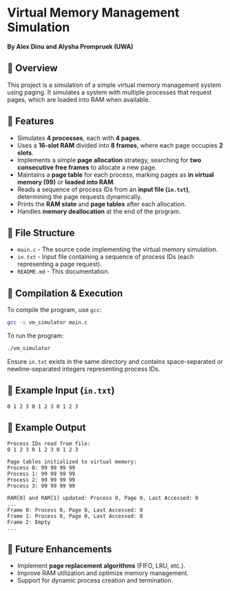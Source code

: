 # Virtual Memory Management Simulation
**By Alex Dinu and Alysha Prompruek (UWA)**

## 🔹 Overview
This project is a simulation of a simple virtual memory management system using paging. It simulates a system with multiple processes that request pages, which are loaded into RAM when available.

## 🔹 Features
- Simulates **4 processes**, each with **4 pages**.
- Uses a **16-slot RAM** divided into **8 frames**, where each page occupies **2 slots**.
- Implements a simple **page allocation** strategy, searching for **two consecutive free frames** to allocate a new page.
- Maintains a **page table** for each process, marking pages as **in virtual memory (99)** or **loaded into RAM**.
- Reads a sequence of process IDs from an **input file (`in.txt`)**, determining the page requests dynamically.
- Prints the **RAM state** and **page tables** after each allocation.
- Handles **memory deallocation** at the end of the program.

## 🔹 File Structure
- `main.c` - The source code implementing the virtual memory simulation.
- `in.txt` - Input file containing a sequence of process IDs (each representing a page request).
- `README.md` - This documentation.

## 🔹 Compilation & Execution
To compile the program, use `gcc`:
```sh
gcc -o vm_simulator main.c
```
To run the program:
```sh
./vm_simulator
```
Ensure `in.txt` exists in the same directory and contains space-separated or newline-separated integers representing process IDs.

## 🔹 Example Input (`in.txt`)
```
0 1 2 3 0 1 2 3 0 1 2 3
```

## 🔹 Example Output
```
Process IDs read from file:
0 1 2 3 0 1 2 3 0 1 2 3

Page tables initialized to virtual memory:
Process 0: 99 99 99 99
Process 1: 99 99 99 99
Process 2: 99 99 99 99
Process 3: 99 99 99 99

RAM[0] and RAM[1] updated: Process 0, Page 0, Last Accessed: 0
...
Frame 0: Process 0, Page 0, Last Accessed: 0
Frame 1: Process 0, Page 0, Last Accessed: 0
Frame 2: Empty
...
```

## 🔹 Future Enhancements
- Implement **page replacement algorithms** (FIFO, LRU, etc.).
- Improve RAM utilization and optimize memory management.
- Support for dynamic process creation and termination.


